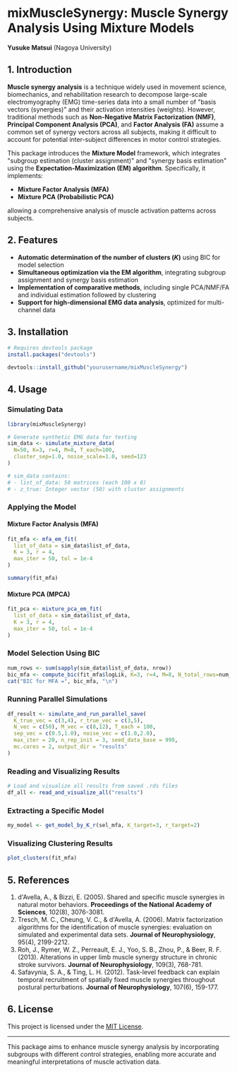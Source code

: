 # mixMuscleSynergy: Muscle Synergy Analysis Using Mixture Models

**Yusuke Matsui** (Nagoya University)

## 1. Introduction

**Muscle synergy analysis** is a technique widely used in movement science, biomechanics, and rehabilitation research to decompose large-scale electromyography (EMG) time-series data into a small number of "basis vectors (synergies)" and their activation intensities (weights). However, traditional methods such as **Non-Negative Matrix Factorization (NMF)**, **Principal Component Analysis (PCA)**, and **Factor Analysis (FA)** assume a common set of synergy vectors across all subjects, making it difficult to account for potential inter-subject differences in motor control strategies.

This package introduces the **Mixture Model** framework, which integrates "subgroup estimation (cluster assignment)" and "synergy basis estimation" using the **Expectation-Maximization (EM) algorithm**. Specifically, it implements:

-   **Mixture Factor Analysis (MFA)**
-   **Mixture PCA (Probabilistic PCA)**

allowing a comprehensive analysis of muscle activation patterns across subjects.

## 2. Features

- **Automatic determination of the number of clusters ($K$)** using BIC for model selection
- **Simultaneous optimization via the EM algorithm**, integrating subgroup assignment and synergy basis estimation
- **Implementation of comparative methods**, including single PCA/NMF/FA and individual estimation followed by clustering
- **Support for high-dimensional EMG data analysis**, optimized for multi-channel data

## 3. Installation

```r
# Requires devtools package
install.packages("devtools")

devtools::install_github("yourusername/mixMuscleSynergy")
```

## 4. Usage

### Simulating Data

```r
library(mixMuscleSynergy)

# Generate synthetic EMG data for testing
sim_data <- simulate_mixture_data(
  N=50, K=3, r=4, M=8, T_each=100, 
  cluster_sep=1.0, noise_scale=1.0, seed=123
)

# sim_data contains:
# - list_of_data: 50 matrices (each 100 x 8)
# - z_true: Integer vector (50) with cluster assignments
```

### Applying the Model

#### Mixture Factor Analysis (MFA)
```r
fit_mfa <- mfa_em_fit(
  list_of_data = sim_data$list_of_data,
  K = 3, r = 4,
  max_iter = 50, tol = 1e-4
)

summary(fit_mfa)
```

#### Mixture PCA (MPCA)
```r
fit_pca <- mixture_pca_em_fit(
  list_of_data = sim_data$list_of_data,
  K = 3, r = 4,
  max_iter = 50, tol = 1e-4
)
```

### Model Selection Using BIC
```r
num_rows <- sum(sapply(sim_data$list_of_data, nrow))
bic_mfa <- compute_bic(fit_mfa$logLik, K=3, r=4, M=8, N_total_rows=num_rows)
cat("BIC for MFA =", bic_mfa, "\n")
```

### Running Parallel Simulations
```r
df_result <- simulate_and_run_parallel_save(
  K_true_vec = c(3,4), r_true_vec = c(3,5),
  N_vec = c(50), M_vec = c(8,12), T_each = 100,
  sep_vec = c(0.5,1.0), noise_vec = c(1.0,2.0),
  max_iter = 20, n_rep_init = 3, seed_data_base = 999,
  mc.cores = 2, output_dir = "results"
)
```

### Reading and Visualizing Results
```r
# Load and visualize all results from saved .rds files
df_all <- read_and_visualize_all("results")
```

### Extracting a Specific Model
```r
my_model <- get_model_by_K_r(sel_mfa, K_target=3, r_target=2)
```

### Visualizing Clustering Results
```r
plot_clusters(fit_mfa)
```

## 5. References

1. d'Avella, A., & Bizzi, E. (2005). Shared and specific muscle synergies in natural motor behaviors. **Proceedings of the National Academy of Sciences**, 102(8), 3076-3081.
2. Tresch, M. C., Cheung, V. C., & d'Avella, A. (2006). Matrix factorization algorithms for the identification of muscle synergies: evaluation on simulated and experimental data sets. **Journal of Neurophysiology**, 95(4), 2199-2212.
3. Roh, J., Rymer, W. Z., Perreault, E. J., Yoo, S. B., Zhou, P., & Beer, R. F. (2013). Alterations in upper limb muscle synergy structure in chronic stroke survivors. **Journal of Neurophysiology**, 109(3), 768-781.
4. Safavynia, S. A., & Ting, L. H. (2012). Task-level feedback can explain temporal recruitment of spatially fixed muscle synergies throughout postural perturbations. **Journal of Neurophysiology**, 107(6), 159-177.

## 6. License

This project is licensed under the [MIT License](LICENSE).

---

This package aims to enhance muscle synergy analysis by incorporating subgroups with different control strategies, enabling more accurate and meaningful interpretations of muscle activation data.

